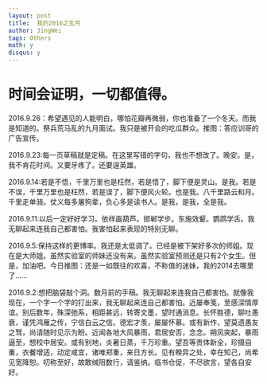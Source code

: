 ```yaml
---
layout: post
title:  我的2016之玄月
author: JingWei
tags: Others
math: y
disqus: y
---
```



时间会证明，一切都值得。
====================================

2016.9.26：希望遇见的人能明白，哪怕花瓣再微弱，你也准备了一个冬天。而我是知道的。祭兵荒马乱的九月面试。我只是被开会的吃瓜群众。推图：答应训哥的广告宣传。

2016.9.23:每一页草稿就是定稿。在这里写错的字句，我也不想改了。晚安。是，我不肯花时间。又要牙疼了。还要逞英雄。

2016.9.14:若是不悟，千里万里也是枉然，若是悟了，脚下便是灵山。是我。若是不误，千里万里也是枉然，若是误了，脚下便风火轮。也是我。八千里路云和月。千里走单骑。仗义每多屠狗辈，负心多是读书人。是我，是我，全是我。

2016.9.11:以后一定好好学习。依样画葫芦。邯郸学步。东施效颦。鹦鹉学舌。我无聊起来连我自己都害怕。我害怕起来表现的特别无聊。

2016.9.5:保持这样的更博率。我还是太低调了。已经是被下架好多次的师姐。现在是大师姐。虽然实验室的师妹还没有来。虽然实验室预测还是只有2个女生。但是，加油吧。今日推图：还是一如既往的欢喜，不称值的迷妹，我的2014去哪里了……

2016.9.2:想把脑袋敲个洞。数月前的手稿。我无聊起来连我自己都害怕。就像我现在，一个字一个字的打出来，我无聊起来连自己都害怕。近屡奉笺，至感深情厚谊。别后数年，殊深弛系，相距甚远，转寄文墨，望时通消息。长怀胜德，聊吐愚衰，谨凭鸿雁之传，宁信白云之信。德宏才羡，屡屡怀慕。或有新作，望莫遗愚友之驽，尚请随时见示为盼。近闻各地大风暴雨，君居安否，念念。朔风突起，暴雨逼至，想校中居安。或有别地，炎暑日蒸，千万珍重。望吾等贵体新全，珍摄自重，衣餐增适，动定咸宜，诸唯郑重，来日方长。见有睽异之处，幸在知己，尚希见宽降恕。叨称至好，故敢缄阻数行，请鉴纳。临书仓促，不尽欲言，望各自安好。